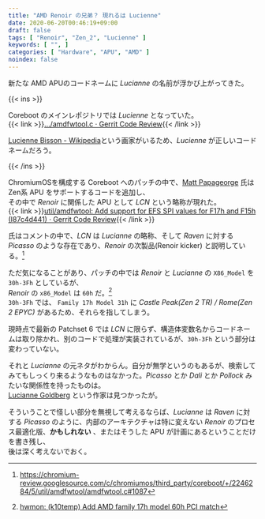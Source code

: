 ```yaml
---
title: "AMD Renoir の兄弟？ 現れるは Lucienne"
date: 2020-06-20T00:46:19+09:00
draft: false
tags: [ "Renoir", "Zen_2", "Lucienne" ]
keywords: [ "", ]
categories: [ "Hardware", "APU", "AMD" ]
noindex: false
---
```


新たな AMD APUのコードネームに *Lucianne* の名前が浮かび上がってきた。  

{{< ins >}}

Coreboot のメインレポジトリでは *Lucienne* となっていた。  
{{< link >}}[…/amdfwtool.c · Gerrit Code Review](https://review.coreboot.org/c/coreboot/+/42566/5/util/amdfwtool/amdfwtool.c#218){{< /link >}}

[Lucienne Bisson - Wikipedia](https://en.wikipedia.org/wiki/Lucienne_Bisson)という画家がいるため、*Lucienne* が正しいコードネームだろう。  

{{< /ins >}}

ChromiumOSを構成する Coreboot へのパッチの中で、[Matt Papageorge](https://chromium-review.googlesource.com/q/owner:matt.papageorge%2540amd.corp-partner.google.com) 氏は Zen系 APU をサポートするコードを追加し、  
その中で *Renoir* に関係した APU として *LCN* という略称が現れた。  
{{< link >}}[util/amdfwtool: Add support for EFS SPI values for F17h and F15h (I87c4d441) · Gerrit Code Review](https://chromium-review.googlesource.com/c/chromiumos/third_party/coreboot/+/2246284/5){{< /link >}}

氏はコメントの中で、*LCN* は *Lucianne* の略称、そして *Raven* に対する *Picasso* のような存在であり、*Renoir* の次製品(Renoir kicker) と説明している。[^1]  

[^1]: <https://chromium-review.googlesource.com/c/chromiumos/third_party/coreboot/+/2246284/5/util/amdfwtool/amdfwtool.c#1087>

ただ気になることがあり、パッチの中では *Renoir* と *Lucianne* の `X86_Model` を `30h-3Fh` としているが、  
*Renoir* の `x86_Model` は `60h` だ。[^2]  
`30h-3Fh` では、 `Family 17h Model 31h` に *Castle Peak(Zen 2 TR) / Rome(Zen 2 EPYC)* があるため、それらを指してしまう。  

現時点で最新の Patchset 6 では *LCN* に限らず、構造体変数名からコードネームは取り除かれ、別のコードで処理が実装されているが、`30h-3Fh` という部分は変わっていない。  

[^2]: [hwmon: (k10temp) Add AMD family 17h model 60h PCI match](https://git.kernel.org/pub/scm/linux/kernel/git/tip/tip.git/commit/?h=ras/core&id=279f0b3a4b80660fba6faadc2ca2fa426bf3f7e9)

それと *Lucianne* の元ネタがわからん。自分が無学というのもあるが、検索してみてもしっくり来るようなものはなかった。*Picasso* とか *Dali* とか *Pollock* みたいな関係性を持ったものは。  
[Lucianne Goldberg](https://en.wikipedia.org/wiki/Lucianne_Goldberg) という作家は見つかったが。  

そういうことで怪しい部分を無視して考えるならば、*Lucianne* は *Raven* に対する *Picasso* のように、内部のアーキテクチャは特に変えない *Renoir* のプロセス最適化版、**かもしれない** 、またはそうした APU が計画にあるということだけを書き残し、  
後は深く考えないでおく。  
